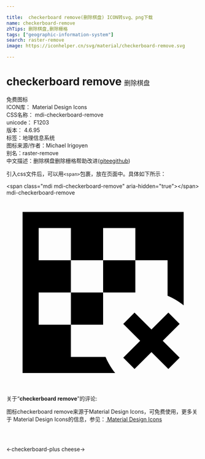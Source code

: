 ```yaml
---

title:  checkerboard remove(删除棋盘) ICON转svg、png下载
name: checkerboard-remove
zhTips: 删除棋盘,删除栅格
tags: ["geographic-information-system"]
search: raster-remove
image: https://iconhelper.cn/svg/material/checkerboard-remove.svg

---
```


# checkerboard remove  <small style="font-size: 60%;font-weight: 100">删除棋盘</small>


<div class="detail-page">
<p>
<span><span class="badge-success badge">免费图标</span> </span>
<br/>
<span>
ICON库：
<span class="badge-secondary badge">Material Design Icons</span> 
</span>
<br/>
<span>
CSS名称：
<span class="badge-secondary badge">mdi-checkerboard-remove</span> 
</span>
<br/>
<span>
unicode：
<span class="badge-secondary badge">F1203</span> 
<copy-btn content='F1203' btn-title=""></copy-btn>
<copy-btn :content='String.fromCodePoint(parseInt("F1203", 16))' btn-title="复制U"></copy-btn>
</span>
<br/>
<span>
版本：
<span class="badge-secondary badge">4.6.95</span> 
</span><br/><span>标签：<span class="badge-light badge"><router-link to="/tags/geographic-information-system.html">地理信息系统</router-link></span></span>
<br/>
<span>图标来源/作者：<span class="badge-light badge">Michael Irigoyen</span></span> 
<br/>
<span>别名：<span class="badge-light badge">raster-remove</span></span><br/><span class="zh-detail">中文描述：<span class="badge-primary badge">删除棋盘</span><span class="badge-primary badge">删除栅格</span><span class="help-link"><span>帮助改进</span>(<a href="https://gitee.com/liuwave/icon-helper/edit/master/json/material/checkerboard-remove.json" target="_blank" rel="noopener noreferrer">gitee</a><a href="https://github.com/liuwave/icon-helper/edit/master/json/material/checkerboard-remove.json" target="_blank" rel="noopener noreferrer">github</a></span>)</span><br/>
</p>
</div>
<div class="alert alert-dark">
  <i class="mdi mdi-checkerboard-remove mdi-48px"></i>
  <i class="mdi mdi-checkerboard-remove mdi-36px"></i>
  <i class="mdi mdi-checkerboard-remove mdi-24px"></i>
  <i class="mdi mdi-checkerboard-remove mdi-18px"></i>
</div>
<div>
  <p>引入css文件后，可以用<code>&lt;span&gt;</code>包裹，放在页面中。具体如下所示：    
  </p>
  <div class="alert alert-primary" style="font-size: 14px">
    &lt;span class="mdi mdi-checkerboard-remove" aria-hidden="true"&gt;&lt;/span&gt;
    <copy-btn content='<span class="mdi mdi-checkerboard-remove" aria-hidden="true"></span>'></copy-btn>
  </div>
  <div class="alert alert-secondary">
    <i class="mdi mdi-checkerboard-remove"
    style="font-size: 24px"
    aria-hidden="true"></i> mdi-checkerboard-remove
    <copy-btn content="mdi-checkerboard-remove" btn-title="复制图标名称"></copy-btn>
  </div>
</div>
<div id="svg" class="svg-wrap">
<svg xmlns="http://www.w3.org/2000/svg" viewBox="0 0 24 24"><path d="M8 16H12V12H8V16M12 12H16V8H12V12M2 2V22H13.5C13 21.4 12.6 20.7 12.3 20H8V16H4V12H8V8H4V4H8V8H12V4H16V8H20V12.4C20.7 12.7 21.4 13.1 22 13.6V2H2M20.1 14.5L18 16.6L15.9 14.5L14.5 15.9L16.6 18L14.5 20.1L15.9 21.5L18 19.4L20.1 21.5L21.5 20.1L19.4 18L21.5 15.9L20.1 14.5Z" /></svg>
</div>
<detail full-name='mdi-checkerboard-remove'></detail>
<div class="icon-detail__container">
<p>关于“<b>checkerboard remove</b>”的评论:</p>
</div>
<Vssue title="关于“checkerboard remove”的评论" />    
<div><p>图标checkerboard remove来源于Material Design Icons，可免费使用，更多关于 Material Design Icons的信息，参见：<a target="_blank" href="https://iconhelper.cn/material.html"> Material Design Icons</a>
</p></div>

<div style="padding:2rem 0 " class="page-nav"><p class="inner"><span class="prev">←<router-link to="/icon/checkerboard-plus.html">checkerboard-plus</router-link></span> <span class="next"><router-link to="/icon/cheese.html">cheese</router-link>→</span></p></div>

